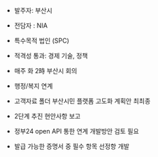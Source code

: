 + 발주자: 부산시
+ 전담자 : NIA
+ 특수목적 법인 (SPC)
+ 적격성 통과: 경제 기술, 정책
+ 매주 화 2時 부산시 회의

+ 행정/복지 연계 
+ 고객자료 폴더 부산시민 플랫폼 고도화 계획안 최최종
+ 2단계 추진 현안사항 보고
+ 정부24 open API 통한 연계 개발방안 검토 필요
+ 발급 가능한 증명서 중 필수 항목 선정항 개발